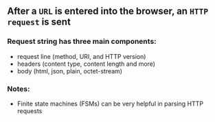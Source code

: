 ## After a `URL` is entered into the browser, an `HTTP request` is sent

### Request string has three main components:

- request line (method, URI, and HTTP version)
- headers (content type, content length and more)
- body (html, json, plain, octet-stream)

### Notes:

- Finite state machines (FSMs) can be very helpful in parsing HTTP requests
